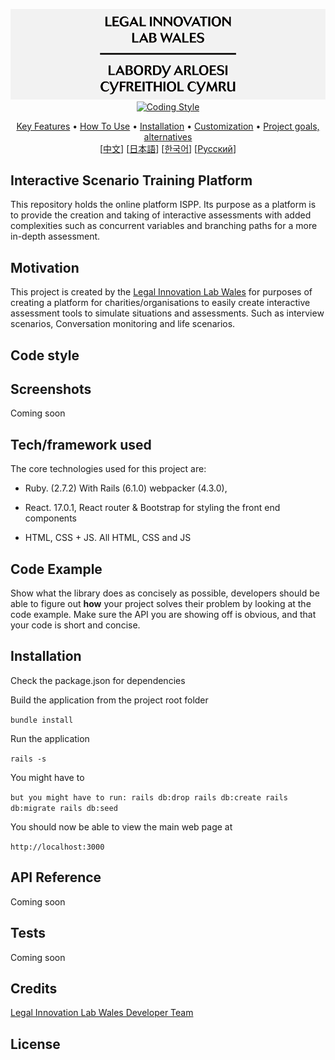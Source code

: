 <p align="center">
  <img src="logo-header-svg.png"<br>
  <a href="https://github.com/airbnb/ruby"><img src="(https://img.shields.io/badge/code%20style-standard-brightgreen.svg?style=flat" alt="Coding Style"></a>
</p>

<p align="center">
  <a href="#syntax-highlighting">Key Features</a> •
  <a href="#how-to-use">How To Use</a> •
  <a href="#installation">Installation</a> •
  <a href="#customization">Customization</a> •
  <a href="#project-goals-and-alternatives">Project goals, alternatives</a><br>
  [<a href="https://github.com/chinanf-boy/bat-zh">中文</a>] [<a href="doc/README-ja.md">日本語</a>] [<a href="doc/README-ko.md">한국어</a>] [<a href="doc/README-ru.md">Русский</a>]
</p>

## Interactive Scenario Training Platform 
This repository holds the online platform ISPP. Its purpose as a platform is to provide the creation and taking of interactive assessments with added complexities such as concurrent variables and branching paths for a more in-depth assessment.

## Motivation
This project is created by the [Legal Innovation Lab Wales](https://legaltech.wales/) for purposes of creating a platform for charities/organisations to easily create interactive assessment tools to simulate situations and assessments. Such as interview scenarios, Conversation monitoring and life scenarios.

## Code style


## Screenshots
Coming soon

## Tech/framework used
The core technologies used for this project are:
* Ruby. (2.7.2) With Rails (6.1.0) webpacker (4.3.0), 

* React. 17.0.1, React router & Bootstrap for styling the front end components

* HTML, CSS + JS. All HTML, CSS and JS

## Code Example
Show what the library does as concisely as possible, developers should be able to figure out **how** your project solves their problem by looking at the code example. Make sure the API you are showing off is obvious, and that your code is short and concise.

## Installation
Check the package.json for dependencies

Build the application from the project root folder

``bundle install``

Run the application

``rails -s``

You might have to 

``but you might have to run:
rails db:drop
rails db:create
rails db:migrate
rails db:seed``

You should now be able to view the main web page at 

``http://localhost:3000``

## API Reference

Coming soon

## Tests
Coming soon

## Credits
[Legal Innovation Lab Wales Developer Team](https://legaltech.wales/)

## License
